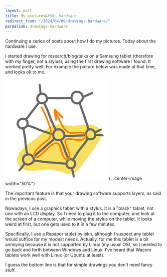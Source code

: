 ```yaml
---
layout: post
title: My pictures&#58; hardware
redirect_from: "/2024/04/09/drawings-hardware/"
permalink: drawings-hardware
---
```


Continuing a series of posts about how I do my pictures. Today about the
hardware I use. 

I started drawing for research/blog/talks on a Samsung tablet (therefore
with my finger, not a stylus), using the first drawing software I found.
It worked pretty well. For example the picture below was made at that 
time, and looks ok to me. 

![](../assets/drawing-samsung.png){: .center-image width="50%"}

The important feature is that your drawing software supports layers, as 
said in the previous post. 

Nowadays, I use a graphics tablet with a stylus. It is a "black" tablet, not 
one with an LCD display. So I need to plug it to the computer, and look at 
the screen of a computer, while moving the stylus on the tablet. It looks 
weird at first, but one gets used to it in a few minutes.

Specifically, I use a Repaper tablet by iskn, although I suspect any tablet 
would suffice for my modest needs. 
Actually, for me this tablet is a bit annoying because it is not supported by 
Linux (my usual OS), so I needed to go back and forth between Windows and 
Linux. I've heard that Wacom tablets work well with Linux (or Ubuntu at least).

I guess the bottom line is that for simple drawings you don't need fancy 
stuff.
